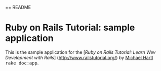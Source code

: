 == README

# Ruby on Rails Tutorial: sample application

This is the sample application for the
[*Ruby on Rails Tutorial: Learn Wev Development with Rails*]
(http://www.railstutorial.org/)
by [Michael Hartl](http://www.michaelhartl.com/)
<tt>rake doc:app</tt>.
